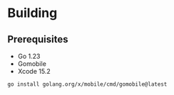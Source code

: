 # Building

## Prerequisites

- Go 1.23
- Gomobile
- Xcode 15.2

```sh
go install golang.org/x/mobile/cmd/gomobile@latest
```

